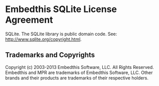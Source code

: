 Embedthis SQLite License Agreement
===

SQLite. The SQLite library is public domain code. See: http://www.sqlite.org/copyright.html.

Trademarks and Copyrights
---
Copyright (c) 2003-2013 Embedthis Software, LLC. All Rights Reserved.
Embedthis and MPR are trademarks of Embedthis Software, LLC. Other brands and their products are trademarks of their
respective holders.

